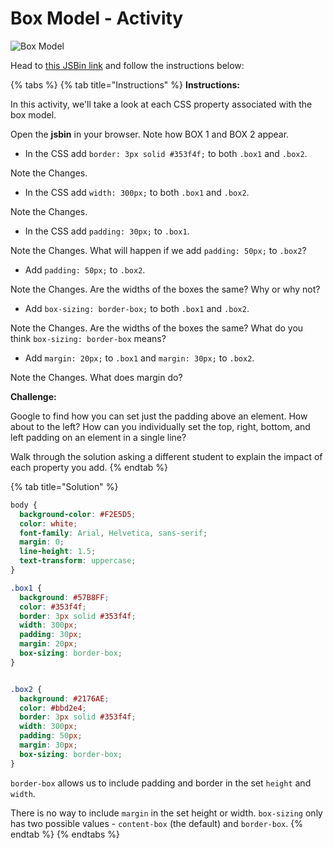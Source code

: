 # Box Model - Activity

![Box Model](https://github.com/cslewislives/frontend-prework/tree/7c7bc1ab2155c31482f755a757c91f4efcc6e770/.gitbook/assets/image.png)

Head to [this JSBin link](https://jsbin.com/yudidic/3/edit?html,css,output) and follow the instructions below:

{% tabs %}
{% tab title="Instructions" %}
**Instructions:**

In this activity, we'll take a look at each CSS property associated with the box model.

Open the **jsbin** in your browser. Note how BOX 1 and BOX 2 appear.

* In the CSS add `border: 3px solid #353f4f;` to both `.box1` and `.box2`.

Note the Changes.

* In the CSS add `width: 300px;` to both `.box1` and `.box2`.

Note the Changes.

* In the CSS add `padding: 30px;` to `.box1`.

Note the Changes. What will happen if we add `padding: 50px;` to `.box2`?

* Add `padding: 50px;` to `.box2`.

Note the Changes. Are the widths of the boxes the same? Why or why not?

* Add `box-sizing: border-box;` to both `.box1` and `.box2`.

Note the Changes. Are the widths of the boxes the same? What do you think `box-sizing: border-box` means?

* Add `margin: 20px;` to `.box1` and `margin: 30px;` to `.box2`.

Note the Changes. What does margin do?

**Challenge:**

Google to find how you can set just the padding above an element. How about to the left? How can you individually set the top, right, bottom, and left padding on an element in a single line?

Walk through the solution asking a different student to explain the impact of each property you add.
{% endtab %}

{% tab title="Solution" %}
```css
body {
  background-color: #F2E5D5;
  color: white;
  font-family: Arial, Helvetica, sans-serif;
  margin: 0;
  line-height: 1.5;
  text-transform: uppercase;
}

.box1 {
  background: #57B8FF;
  color: #353f4f;
  border: 3px solid #353f4f;
  width: 300px;
  padding: 30px;
  margin: 20px;
  box-sizing: border-box;
}


.box2 {
  background: #2176AE;
  color: #bbd2e4;
  border: 3px solid #353f4f;
  width: 300px;
  padding: 50px;
  margin: 30px;
  box-sizing: border-box;
}
```

`border-box` allows us to include padding and border in the set `height` and `width`.

There is no way to include `margin` in the set height or width. `box-sizing` only has two possible values - `content-box` \(the default\) and `border-box`.
{% endtab %}
{% endtabs %}

